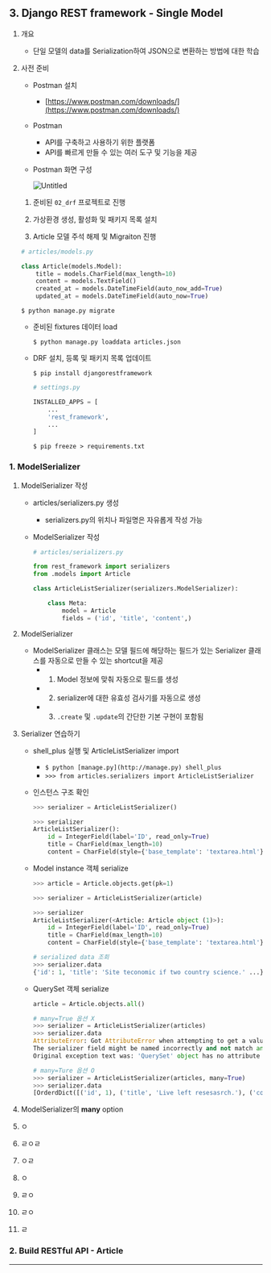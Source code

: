 ## **3. Django REST framework - Single Model**

1. 개요
    - 단일 모델의 data를 Serialization하여 JSON으로 변환하는 방법에 대한 학습
    
2. 사전 준비
    - Postman 설치
        - [https://www.postman.com/downloads/](https://www.postman.com/downloads/)
    - Postman
        - API를 구축하고 사용하기 위한 플랫폼
        - API를 빠르게 만들 수 있는 여러 도구 및 기능을 제공
    
    - Postman 화면 구성
        
        ![Untitled](https://s3-us-west-2.amazonaws.com/secure.notion-static.com/cefb689b-d3de-470d-b5ab-68ec308de4d3/Untitled.png)
        
    
    1) 준비된 `02_drf` 프로젝트로 진행
    
    2) 가상환경 생성, 활성화 및 패키지 목록 설치
    
    3) Article 모델 주석 해제 및 Migraiton 진행
    
    ```python
    # articles/models.py
    
    class Article(models.Model):
        title = models.CharField(max_length=10)
        content = models.TextField()
        created_at = models.DateTimeField(auto_now_add=True)
        updated_at = models.DateTimeField(auto_now=True)
    ```
    
    `$ python manage.py migrate`
    
    - 준비된 fixtures 데이터 load
        
        `$ python manage.py loaddata articles.json`
        
    
    - DRF 설치, 등록 및 패키지 목록 업데이트
        
        `$ pip install djangorestframework`
        
        ```python
        # settings.py
        
        INSTALLED_APPS = [
            ...
            'rest_framework',
            ...
        ]
        ```
        
        `$ pip freeze > requirements.txt`
        

### **1. ModelSerializer**

1. ModelSerializer 작성
    - articles/serializers.py 생성
        - serializers.py의 위치나 파일명은 자유롭게 작성 가능
    - ModelSerializer 작성
        
        ```python
        # articles/serializers.py
        
        from rest_framework import serializers
        from .models import Article
        
        class ArticleListSerializer(serializers.ModelSerializer):
        
            class Meta:
                model = Article
                fields = ('id', 'title', 'content',)
        ```
        
    
2. ModelSerializer
    - ModelSerializer 클래스는 모델 필드에 해당하는 필드가 있는 Serializer 클래스를 자동으로 만들 수 있는 shortcut을 제공
        - 1) Model 정보에 맞춰 자동으로 필드를 생성
        - 2) serializer에 대한 유효성 검사기를 자동으로 생성
        - 3) `.create` 및 `.update`의 간단한 기본 구현이 포함됨
    
     
    
3. Serializer 연습하기
    - shell_plus 실행 및 ArticleListSerializer import
        - `$ python [manage.py](http://manage.py) shell_plus`
        - `>>> from articles.serializers import ArticleListSerializer`
    
    - 인스턴스 구조 확인
        
        ```python
        >>> serializer = ArticleListSerializer()
        
        >>> serializer
        ArticleListSerializer():
            id = IntegerField(label='ID', read_only=True)
            title = CharField(max_length=10)
            content = CharField(style={'base_template': 'textarea.html'})
        ```
        
    
    - Model instance 객체 serialize
        
        ```python
        >>> article = Article.objects.get(pk=1)
        
        >>> serializer = ArticleListSerializer(article)
        
        >>> serializer
        ArticleListSerializer(<Article: Article object (1)>):
            id = IntegerField(label='ID', read_only=True)
            title = CharField(max_length=10)
            content = CharField(style={'base_template': 'textarea.html'})
        
        # serialized data 조회
        >>> serializer.data
        {'id': 1, 'title': 'Site teconomic if two country science.' ...}
        ```
        
    
    - QuerySet 객체 serialize
        
        ```python
        article = Article.objects.all()
        
        # many=True 옵션 X
        >>> serializer = ArticleListSerializer(articles)
        >>> serializer.data
        AttributeError: Got AttributeError when attempting to get a value for field 'title' on serializer 'ArticleListSerializer'.
        The serializer field might be named incorrectly and not match any attribute or key on the 'QuerySey' instance.
        Original exception text was: 'QuerySet' object has no attribute 'title'.
        
        # many=Ture 옵션 O
        >>> serializer = ArticleListSerializer(articles, many=True)
        >>> serializer.data
        [OrderdDict([('id', 1), ('title', 'Live left resesasrch.'), ('content', 'Small drive until back board drive')...])]
        ```
        
    
4. ModelSerializer의 **many** option
    
    
5. ㅇ
6. ㄹㅇㄹ
7. ㅇㄹ
8. ㅇ
9. ㄹㅇ
10. ㄹㅇ
11. ㄹ

### **2. Build RESTful API - Article**

---